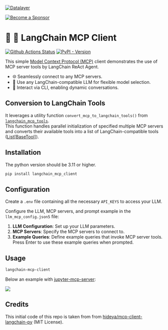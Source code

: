 <!--
  ~ Copyright (c) 2023-2024 Datalayer, Inc.
  ~
  ~ BSD 3-Clause License
-->

[![Datalayer](https://assets.datalayer.tech/datalayer-25.svg)](https://datalayer.io)

[![Become a Sponsor](https://img.shields.io/static/v1?label=Become%20a%20Sponsor&message=%E2%9D%A4&logo=GitHub&style=flat&color=1ABC9C)](https://github.com/sponsors/datalayer)

# 🦜 🔗 LangChain MCP Client

[![Github Actions Status](https://github.com/datalayer/langchain-mcp-client/workflows/Build/badge.svg)](https://github.com/datalayer/langchain-mcp-client/actions/workflows/build.yml)
[![PyPI - Version](https://img.shields.io/pypi/v/langchain-mcp-client)](https://pypi.org/project/langchain-mcp-client)

This simple [Model Context Protocol (MCP)](https://modelcontextprotocol.io/)
client demonstrates the use of MCP server tools by LangChain ReAct Agent.
- 🌐 Seamlessly connect to any MCP servers.
- 🤖 Use any LangChain-compatible LLM for flexible model selection.
- 💬 Interact via CLI, enabling dynamic conversations.

## Conversion to LangChain Tools

It leverages a utility function `convert_mcp_to_langchain_tools()` from
[`langchain_mcp_tools`](https://pypi.org/project/langchain-mcp-tools/).  
This function handles parallel initialization of specified multiple MCP servers
and converts their available tools into a list of LangChain-compatible tools
([List[BaseTool]](https://python.langchain.com/api_reference/core/tools/langchain_core.tools.base.BaseTool.html#langchain_core.tools.base.BaseTool)).

## Installation

The python version should be 3.11 or higher.

```bash
pip install langchain_mcp_client
```

## Configuration

Create a `.env` file containing all the necessary `API_KEYS` to access your LLM.

Configure the LLM, MCP servers, and prompt example in the `llm_mcp_config.json5` file:

1. **LLM Configuration**: Set up your LLM parameters.
2. **MCP Servers**: Specify the MCP servers to connect to.
3. **Example Queries**: Define example queries that invoke MCP server tools. Press Enter to use these example queries when prompted.

## Usage

```bash
langchain-mcp-client
```

Below an example with [jupyter-mcp-server](https://github.com/datalayer/jupyter-mcp-server):

![](https://assets.datalayer.tech/jupyter-mcp/jupyter-mcp-server-cli.gif)

## Credits

This initial code of this repo is taken from  from [hideya/mcp-client-langchain-py](https://github.com/hideya/mcp-client-langchain-py) (MIT License).